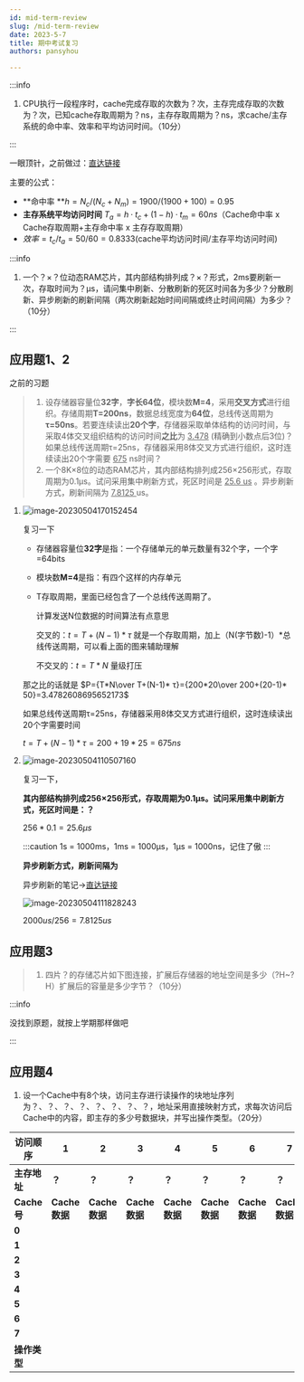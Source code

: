 ```yaml
---
id: mid-term-review
slug: /mid-term-review
date: 2023-5-7
title: 期中考试复习
authors: pansyhou

---
```


:::info

1. CPU执行一段程序时，cache完成存取的次数为？次，主存完成存取的次数为？次，已知cache存取周期为？ns，主存存取周期为？ns，求cache/主存系统的命中率、效率和平均访问时间。（10分）


:::

一眼顶针，之前做过：[直达链接](/docs/storage-system#cache读写的命中率效率)

主要的公式：

- **命中率 **$h=N_{c}/(N_{c}+N_{m})=1900/(1900+100)=0.95$
- **主存系统平均访问时间** $T_{a}=h·t_{c}+(1-h)·t_{m}=60ns$（Cache命中率 x Cache存取周期+主存命中率 x 主存存取周期）
- $效率=t_{c}/t_{a}=50/60=0.8333$(cache平均访问时间/主存平均访问时间)

:::info

1. 一个？×？位动态RAM芯片，其内部结构排列成？×？形式，2ms要刷新一次，存取时间为？μs，请问集中刷新、分散刷新的死区时间各为多少？分散刷新、异步刷新的刷新间隔（两次刷新起始时间间隔或终止时间间隔）为多少？（10分）

:::

## 应用题1、2

之前的习题

> 1. 设存储器容量位**32字**，**字长64位**，模块数**M=4**，采用**交叉方式**进行组织。存储周期**T=200ns**，数据总线宽度为**64位**，总线传送周期为**τ=50ns**。若要连续读出**20个字**，存储器采取单体结构的访问时间，与采取4体交叉组织结构的访问时间**之比**为 <u>3.478</u> (精确到小数点后3位)？如果总线传送周期τ=25ns，存储器采用8体交叉方式进行组织，这时连续读出20个字需要 <u>675</u> ns时间？
> 2. 一个8K×8位的动态RAM芯片，其内部结构排列成256×256形式，存取周期为0.1μs。试问采用集中刷新方式，死区时间是 <u>25.6 us</u> 。异步刷新方式，刷新间隔为 <u> 7.8125 </u> us。

1. ![image-20230504170152454](https://pic.imgdb.cn/item/645374800d2dde5777a6b210)

   复习一下

   - 存储器容量位**32字**是指：一个存储单元的单元数量有32个字，一个字=64bits

   - 模块数**M=4**是指：有四个这样的内存单元

   - T存取周期，里面已经包含了一个总线传送周期了。

     计算发送N位数据的时间算法有点意思

     交叉的：$t=T+(N-1)* τ$ 就是一个存取周期，加上（N(字节数)-1）*总线传送周期，可以看上面的图来辅助理解
     
     不交叉的：$t=T* N$ 量级打压

   那之比的话就是 $P={T*N\over T+(N-1)* τ}={200*20\over 200+(20-1)* 50}=3.4782608695652173$ 

   如果总线传送周期τ=25ns，存储器采用8体交叉方式进行组织，这时连续读出20个字需要时间

   $t=T+(N-1)*τ=200+19*25=675ns$

   

2. ![image-20230504110507160](https://pic.imgdb.cn/item/645320e90d2dde5777307b54)

   复习一下，

   **其内部结构排列成256×256形式，存取周期为0.1μs。试问采用集中刷新方式，死区时间是：？**

   $256*0.1=25.6μs$

   :::caution
   1s = 1000ms，1ms = 1000μs，1μs = 1000ns，记住了傲
   :::

   **异步刷新方式，刷新间隔为**
   
   异步刷新的笔记->[直达链接](/docs/storage-system#异步刷新)
   
   ![image-20230504111828243](https://pic.imgdb.cn/item/645324210d2dde577733a17e)
   
   $2000us/256=7.8125us$



## 应用题3

> 1. 四片？的存储芯片如下图连接，扩展后存储器的地址空间是多少（?H~?H）扩展后的容量是多少字节？（10分）

:::info

没找到原题，就按上学期那样做吧

:::



## 应用题4

1. 设一个Cache中有8个块，访问主存进行读操作的块地址序列为？、？、？、？、？、？、？、？，地址采用直接映射方式，求每次访问后Cache中的内容，即主存的多少号数据块，并写出操作类型。（20分）

| **访问顺序**                       | **1**             | **2**             | **3**             | **4**             | **5**             | **6**             | **7**             | **8**             |
| ---------------------------------- | ----------------- | ----------------- | ----------------- | ----------------- | ----------------- | ----------------- | ----------------- | ----------------- |
| **主存地址**                       | **？**            | **？**            | **？**            | **？**            | **？**            | **？**            | **？**            | **？**            |
| **Cache号**                    | **Cache数据** | **Cache数据** | **Cache数据** | **Cache数据** | **Cache数据** | **Cache数据** | **Cache数据** | **Cache数据** |
| **0**                              |                   |                   |                   |                   |                   |                   |                   |                   |
| **1**                              |                   |                   |                   |                   |                   |                   |                   |                   |
| **2**                              |                   |                   |                   |                   |                   |                   |                   |                   |
| **3**                              |                   |                   |                   |                   |                   |                   |                   |                   |
| **4**                              |                   |                   |                   |                   |                   |                   |                   |                   |
| **5**                              |                   |                   |                   |                   |                   |                   |                   |                   |
| **6**                              |                   |                   |                   |                   |                   |                   |                   |                   |
| **7**                              |                   |                   |                   |                   |                   |                   |                   |                   |
| **操作类型** |                   |                   |                   |                   |                   |                   |                   |                   |
